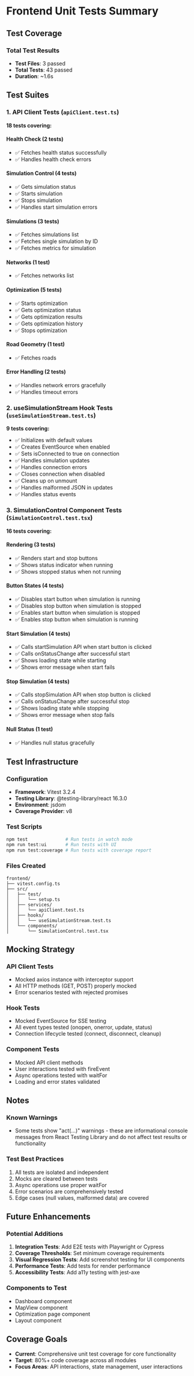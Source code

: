 # Frontend Unit Tests Summary

## Test Coverage

### Total Test Results
- **Test Files**: 3 passed
- **Total Tests**: 43 passed
- **Duration**: ~1.6s

## Test Suites

### 1. API Client Tests (`apiClient.test.ts`)
**18 tests covering:**

#### Health Check (2 tests)
- ✅ Fetches health status successfully
- ✅ Handles health check errors

#### Simulation Control (4 tests)
- ✅ Gets simulation status
- ✅ Starts simulation
- ✅ Stops simulation
- ✅ Handles start simulation errors

#### Simulations (3 tests)
- ✅ Fetches simulations list
- ✅ Fetches single simulation by ID
- ✅ Fetches metrics for simulation

#### Networks (1 test)
- ✅ Fetches networks list

#### Optimization (5 tests)
- ✅ Starts optimization
- ✅ Gets optimization status
- ✅ Gets optimization results
- ✅ Gets optimization history
- ✅ Stops optimization

#### Road Geometry (1 test)
- ✅ Fetches roads

#### Error Handling (2 tests)
- ✅ Handles network errors gracefully
- ✅ Handles timeout errors

### 2. useSimulationStream Hook Tests (`useSimulationStream.test.ts`)
**9 tests covering:**

- ✅ Initializes with default values
- ✅ Creates EventSource when enabled
- ✅ Sets isConnected to true on connection
- ✅ Handles simulation updates
- ✅ Handles connection errors
- ✅ Closes connection when disabled
- ✅ Cleans up on unmount
- ✅ Handles malformed JSON in updates
- ✅ Handles status events

### 3. SimulationControl Component Tests (`SimulationControl.test.tsx`)
**16 tests covering:**

#### Rendering (3 tests)
- ✅ Renders start and stop buttons
- ✅ Shows status indicator when running
- ✅ Shows stopped status when not running

#### Button States (4 tests)
- ✅ Disables start button when simulation is running
- ✅ Disables stop button when simulation is stopped
- ✅ Enables start button when simulation is stopped
- ✅ Enables stop button when simulation is running

#### Start Simulation (4 tests)
- ✅ Calls startSimulation API when start button is clicked
- ✅ Calls onStatusChange after successful start
- ✅ Shows loading state while starting
- ✅ Shows error message when start fails

#### Stop Simulation (4 tests)
- ✅ Calls stopSimulation API when stop button is clicked
- ✅ Calls onStatusChange after successful stop
- ✅ Shows loading state while stopping
- ✅ Shows error message when stop fails

#### Null Status (1 test)
- ✅ Handles null status gracefully

## Test Infrastructure

### Configuration
- **Framework**: Vitest 3.2.4
- **Testing Library**: @testing-library/react 16.3.0
- **Environment**: jsdom
- **Coverage Provider**: v8

### Test Scripts
```bash
npm test              # Run tests in watch mode
npm run test:ui       # Run tests with UI
npm run test:coverage # Run tests with coverage report
```

### Files Created
```
frontend/
├── vitest.config.ts
├── src/
│   ├── test/
│   │   └── setup.ts
│   ├── services/
│   │   └── apiClient.test.ts
│   ├── hooks/
│   │   └── useSimulationStream.test.ts
│   └── components/
│       └── SimulationControl.test.tsx
```

## Mocking Strategy

### API Client Tests
- Mocked axios instance with interceptor support
- All HTTP methods (GET, POST) properly mocked
- Error scenarios tested with rejected promises

### Hook Tests
- Mocked EventSource for SSE testing
- All event types tested (onopen, onerror, update, status)
- Connection lifecycle tested (connect, disconnect, cleanup)

### Component Tests
- Mocked API client methods
- User interactions tested with fireEvent
- Async operations tested with waitFor
- Loading and error states validated

## Notes

### Known Warnings
- Some tests show "act(...)" warnings - these are informational console messages from React Testing Library and do not affect test results or functionality

### Test Best Practices
1. All tests are isolated and independent
2. Mocks are cleared between tests
3. Async operations use proper waitFor
4. Error scenarios are comprehensively tested
5. Edge cases (null values, malformed data) are covered

## Future Enhancements

### Potential Additions
1. **Integration Tests**: Add E2E tests with Playwright or Cypress
2. **Coverage Thresholds**: Set minimum coverage requirements
3. **Visual Regression Tests**: Add screenshot testing for UI components
4. **Performance Tests**: Add tests for render performance
5. **Accessibility Tests**: Add a11y testing with jest-axe

### Components to Test
- Dashboard component
- MapView component
- Optimization page component
- Layout component

## Coverage Goals
- **Current**: Comprehensive unit test coverage for core functionality
- **Target**: 80%+ code coverage across all modules
- **Focus Areas**: API interactions, state management, user interactions
